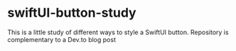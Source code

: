 # swiftUI-button-study
This is a little study of different ways to style a SwiftUI button. Repository is complementary to a Dev.to blog post
